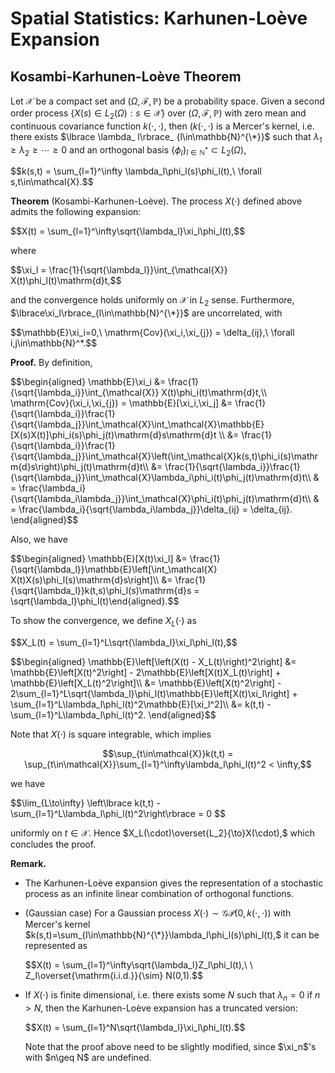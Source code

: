 # Spatial Statistics: Karhunen-Loève Expansion
## Kosambi-Karhunen-Loève Theorem
Let $\mathcal{X}$ be a compact set and $(\Omega,\mathcal{F},\mathbb{P})$ be a probability space. Given a second order process $\lbrace X(s) \in L_2(\Omega): s\in\mathcal{X} \rbrace$ over $(\Omega,\mathcal{F},\mathbb{P})$ with zero mean and continuous covariance function $k(\cdot,\cdot),$ then $(k(\cdot,\cdot)$ is a Mercer's kernel, i.e. there exists $\lbrace \lambda_ l\rbrace_ {l\in\mathbb{N}^{\*}}$ such that $\lambda_1\geq\lambda_2\geq\cdots\geq 0$ and an orthogonal basis $\lbrace \phi_l\rbrace_{l\in\mathbb{N}^*}\subset L_2(\Omega),$
<p>
  $$k(s,t) = \sum_{l=1}^\infty \lambda_l\phi_l(s)\phi_l(t),\ \forall s,t\in\mathcal{X}.$$
</p>

**Theorem** (Kosambi-Karhunen-Loève). The process $X(\cdot)$ defined above admits the following expansion:
<p>
  $$X(t) = \sum_{l=1}^\infty\sqrt{\lambda_l}\xi_l\phi_l(t),$$
</p>

where

<p>
  $$\xi_l = \frac{1}{\sqrt{\lambda_l}}\int_{\mathcal{X}} X(t)\phi_l(t)\mathrm{d}t,$$
</p>

and the convergence holds uniformly on $\mathcal{X}$ in $L_2$ sense. Furthermore, $\lbrace\xi_l\rbrace_{l\in\mathbb{N}^{\*}}$ are uncorrelated, with

<p>
  $$\mathbb{E}\xi_i=0,\ \mathrm{Cov}(\xi_i,\xi_{j}) = \delta_{ij},\ \forall i,j\in\mathbb{N}^*.$$
</p>

**Proof.** By definition,
<p>
  $$\begin{aligned}
  \mathbb{E}\xi_i &= \frac{1}{\sqrt{\lambda_i}}\int_{\mathcal{X}} X(t)\phi_i(t)\mathrm{d}t,\\
  \mathrm{Cov}(\xi_i,\xi_{j}) = \mathbb{E}[\xi_i,\xi_j] &= \frac{1}{\sqrt{\lambda_i}}\frac{1}{\sqrt{\lambda_j}}\int_\mathcal{X}\int_\mathcal{X}\mathbb{E}[X(s)X(t)]\phi_i(s)\phi_j(t)\mathrm{d}s\mathrm{d}t \\
  &= \frac{1}{\sqrt{\lambda_i}}\frac{1}{\sqrt{\lambda_j}}\int_\mathcal{X}\left(\int_\mathcal{X}k(s,t)\phi_i(s)\mathrm{d}s\right)\phi_j(t)\mathrm{d}t\\
  &= \frac{1}{\sqrt{\lambda_i}}\frac{1}{\sqrt{\lambda_j}}\int_\mathcal{X}\lambda_i\phi_i(t)\phi_j(t)\mathrm{d}t\\
  & = \frac{\lambda_i}{\sqrt{\lambda_i\lambda_j}}\int_\mathcal{X}\phi_i(t)\phi_j(t)\mathrm{d}t\\
  & = \frac{\lambda_i}{\sqrt{\lambda_i\lambda_j}}\delta_{ij} = \delta_{ij}.
  \end{aligned}$$
</p>

Also, we have
<p>
  $$\begin{aligned}
  \mathbb{E}[X(t)\xi_l] &= \frac{1}{\sqrt{\lambda_l}}\mathbb{E}\left[\int_\mathcal{X} X(t)X(s)\phi_l(s)\mathrm{d}s\right]\\
  &= \frac{1}{\sqrt{\lambda_l}}k(t,s)\phi_l(s)\mathrm{d}s = \sqrt{\lambda_l}\phi_l(t)\end{aligned}.$$
</p>

To show the convergence, we define $X_L(\cdot)$ as

<p>$$X_L(t) = \sum_{l=1}^L\sqrt{\lambda_l}\xi_l\phi_l(t),$$</p>

<p>
  $$\begin{aligned}
  \mathbb{E}\left[\left(X(t) - X_L(t)\right)^2\right] &= \mathbb{E}\left[X(t)^2\right] -  2\mathbb{E}\left[X(t)X_L(t)\right] + \mathbb{E}\left[X_L(t)^2\right]\\
  &= \mathbb{E}\left[X(t)^2\right] -  2\sum_{l=1}^L\sqrt{\lambda_l}\phi_l(t)\mathbb{E}\left[X(t)\xi_l\right] + \sum_{l=1}^L\lambda_l\phi_l(t)^2\mathbb{E}[\xi_l^2]\\
  &= k(t,t) - \sum_{l=1}^L\lambda_l\phi_l(t)^2.
  \end{aligned}$$
</p>

Note that $X(\cdot)$ is square integrable, which implies

$$\sup_{t\in\mathcal{X}}k(t,t) = \sup_{t\in\mathcal{X}}\sum_{l=1}^\infty\lambda_l\phi_l(t)^2 < \infty,$$

we have

<p>
  $$\lim_{L\to\infty} \left\lbrace k(t,t) - \sum_{l=1}^L\lambda_l\phi_l(t)^2\right\rbrace = 0 $$
</p>

uniformly on $t\in\mathcal{X}.$ Hence $X_L(\cdot)\overset{L_2}{\to}X(\cdot),$ which concludes the proof.


**Remark.** 
+ The Karhunen-Loève expansion gives the representation of a stochastic process as an infinite linear combination of orthogonal functions.
+ (Gaussian case) For a Gaussian process $X(\cdot)\sim\mathcal{GP}(0,k(\cdot,\cdot))$ with Mercer's kernel $k(s,t)=\sum_{l\in\mathbb{N}^{\*}}\lambda_l\phi_l(s)\phi_l(t),$ it can be represented as
  <p>
    $$X(t) = \sum_{l=1}^\infty\sqrt{\lambda_l}Z_l\phi_l(t),\ \ Z_l\overset{\mathrm{i.i.d.}}{\sim} N(0,1).$$
  </p>
  
+ If $X(\cdot)$ is finite dimensional, i.e. there exists some $N$ such that $\lambda_n = 0$ if $n>N,$ then the Karhunen-Loève expansion has a truncated version:
  <p> $$X(t) = \sum_{l=1}^N\sqrt{\lambda_l}\xi_l\phi_l(t).$$</p>
  Note that the proof above need to be slightly modified, since $\xi_n$'s with $n\geq N$ are undefined.
